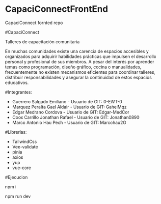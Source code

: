 # CapaciConnectFrontEnd
CapaciConnect fornted repo

#CapaciConnect

Talleres de capacitación comunitaria

En muchas comunidades existe una carencia de espacios accesibles y organizados para adquirir habilidades prácticas que impulsen el desarrollo personal y profesional de sus miembros. A pesar del interés por aprender temas como programación, diseño gráfico, cocina o manualidades, frecuentemente no existen mecanismos eficientes para coordinar talleres, distribuir responsabilidades y asegurar la continuidad de estos espacios educativos.

#Integrantes:

- Guerrero Salgado Emiliano - Usuario de GIT: 0-EWT-0
- Marquez Peralta Gael Aldair - Usuario de GIT: GahelMqz
- Edgar Medrano Cordova - Usuario de GIT: Edgar-MedCor
- Coox Carrillo Jonathan Rafael - Usuario de GIT: Jonathan0890
- Marco Antonio Hau Pech - Usuario de GIT: Marcohau2O

#Librerias:
- TailwindCss
- Vee-validate
- pinia
- axios
- yup
- vue-core

#Ejecucion

npm i 

npm run dev
